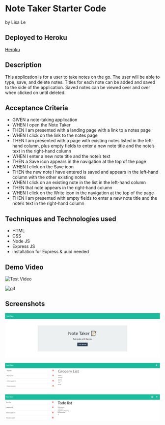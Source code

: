 # Note Taker Starter Code

by Lisa Le

## Deployed to Heroku

[Heroku](https://mysterious-badlands-73655.herokuapp.com/)

## Description

This application is for a user to take notes on the go. The user will be able to type, save, and delete notes. Titles for each note can be added and saved to the side of the application. Saved notes can be viewed over and over when clicked on until deleted.

## Acceptance Criteria

- GIVEN a note-taking application
- WHEN I open the Note Taker
- THEN I am presented with a landing page with a link to a notes page
- WHEN I click on the link to the notes page
- THEN I am presented with a page with existing notes listed in the left-hand column, plus empty fields to enter a new note title and the note’s text in the right-hand column
- WHEN I enter a new note title and the note’s text
- THEN a Save icon appears in the navigation at the top of the page
- WHEN I click on the Save icon
- THEN the new note I have entered is saved and appears in the left-hand column with the other existing notes
- WHEN I click on an existing note in the list in the left-hand column
- THEN that note appears in the right-hand column
- WHEN I click on the Write icon in the navigation at the top of the page
- THEN I am presented with empty fields to enter a new note title and the note’s text in the right-hand column

## Techniques and Technologies used

- HTML
- CSS
- Node JS
- Express JS
- installation for Express & uuid needed

## Demo Video

![Test Video](https://drive.google.com/file/d/1r6-MDSn7HARn6ROhRAVjp1hSmGPLgdj6/view)

![gif](./public/assets/images/gifs/Untitled_%20Jul%2016%2C%202022%204_26%20PM.gif)

## Screenshots

![Screenshot](./public/assets/images/notes1.PNG)

![screenshot2](./public/assets/images/notes2.PNG)

![screenshot3](./public/assets/images/notes3.PNG)
